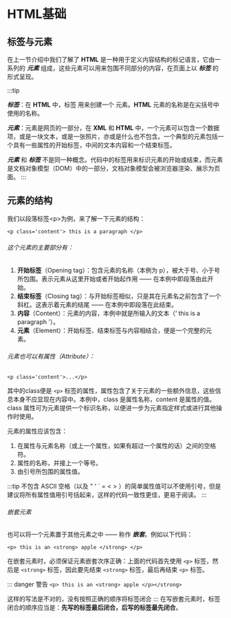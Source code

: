 # HTML基础

## 标签与元素
在上一节介绍中我们了解了 **HTML** 是一种用于定义内容结构的标记语言，它由一系列的 ***元素*** 组成，这些元素可以用来包围不同部分的内容，在页面上以 ***标签*** 的形式呈现。

:::tip 

***标签***：在 **HTML** 中，标签 用来创建一个 元素。**HTML** 元素的名称是在尖括号中使用的名称。

***元素***：元素是网页的一部分，在 **XML** 和 **HTML** 中，一个元素可以包含一个数据项，或是一块文本，或是一张照片，亦或是什么也不包含。一个典型的元素包括一个具有一些属性的开始标签，中间的文本内容和一个结束标签。

***元素*** 和 ***标签*** 不是同一种概念。代码中的标签用来标识元素的开始或结束，而元素是文档对象模型（DOM）中的一部分，文档对象模型会被浏览器渲染、展示为页面。
:::

## 元素的结构
 我们以段落标签\<p>为例，来了解一下元素的结构：
      
 ```<p class='content'> this is a paragraph </p>```  
   
###### 这个元素的主要部分有：
1. **开始标签**（Opening tag）：包含元素的名称（本例为 p），被大于号、小于号所包围。表示元素从这里开始或者开始起作用 —— 在本例中即段落由此开始。  
2. **结束标签**（Closing tag）：与开始标签相似，只是其在元素名之前包含了一个斜杠。这表示着元素的结尾 —— 在本例中即段落在此结束。
3. **内容**（Content）：元素的内容，本例中就是所输入的文本（‘ this is a paragraph ’）。    
4. **元素**（Element）：开始标签、结束标签与内容相结合，便是一个完整的元素。   

###### 元素也可以有属性（Attribute）：    

```<p class='content'>...</p>``` 
    
其中的class便是 ```<p>``` 标签的属性，属性包含了关于元素的一些额外信息，这些信息本身不应显现在内容中。本例中，class 是属性名称，content 是属性的值。class 属性可为元素提供一个标识名称，以便进一步为元素指定样式或进行其他操作时使用。  

元素的属性应该包含：

1. 在属性与元素名称（或上一个属性，如果有超过一个属性的话）之间的空格符。
2. 属性的名称，并接上一个等号。
3. 由引号所包围的属性值。

:::tip
 不包含 ASCII 空格（以及 " ' ` = < > ）的简单属性值可以不使用引号，但是建议将所有属性值用引号括起来，这样的代码一致性更佳，更易于阅读。
:::

###### 嵌套元素  
也可以将一个元素置于其他元素之中 —— 称作 ***嵌套***。例如以下代码：  

```<p> this is an <strong> apple </strong> </p>```  
  
在嵌套元素时，必须保证元素嵌套次序正确：上面的代码首先使用 ```<p>``` 标签，然后是 ```<strong>``` 标签，因此要先结束 ```<strong>``` 标签，最后再结束 ```<p>``` 标签。  

::: danger 警告
``` <p> this is an <strong> apple </p></strong> ```  
  
这样的写法是不对的，没有按照正确的顺序将标签闭合
:::
在写嵌套元素时，标签闭合的顺序应当是：**先写的标签最后闭合，后写的标签最先闭合**。

